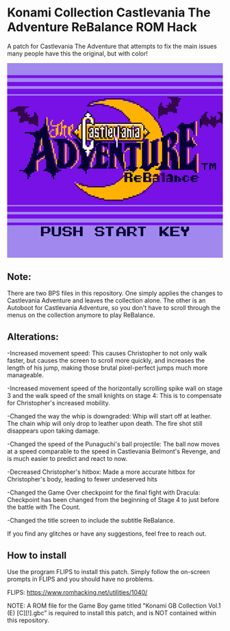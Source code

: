 # Konami Collection Castlevania The Adventure ReBalance ROM Hack
 A patch for Castlevania The Adventure that attempts to fix the main issues many people have this the original, but with color!
 
 ![](https://github.com/Bofner/Konami-Collection-Castlevania-Adventure-ReBalance/blob/main/images/title.png)
 
 ## Note:
 There are two BPS files in this repository. One simply applies the changes to Castlevania Adventure and leaves the collection alone. The other is an Autoboot for Castlevania Adventure, so you don't have to
 scroll through the menus on the collection anymore to play ReBalance. 
 
 ## Alterations:
 
 -Increased movement speed: This causes Christopher to not only walk faster, but causes the screen to scroll more quickly, and increases the length of his jump, making those brutal pixel-perfect jumps much more manageable.
 
 -Increased movement speed of the horizontally scrolling spike wall on stage 3 and the walk speed of the small knights on stage 4: This is to compensate for Christopher's increased mobility.
 
 -Changed the way the whip is downgraded: Whip will start off at leather. The chain whip will only drop to leather upon death. The fire shot still disappears upon taking damage.
 
 -Changed the speed of the Punaguchi's ball projectile: The ball now moves at a speed comparable to the speed in Castlevania Belmont's Revenge, and is much easier to predict and react to now.
 
 -Decreased Christopher's hitbox: Made a more accurate hitbox for Christopher's body, leading to fewer undeserved hits
 
 -Changed the Game Over checkpoint for the final fight with Dracula: Checkpoint has been changed from the beginning of Stage 4 to just before the battle with The Count.
 
 -Changed the title screen to include the subtitle ReBalance.
 
 If you find any glitches or have any suggestions, feel free to reach out.
 
## How to install
Use the program FLIPS to install this patch. Simply follow the on-screen prompts in FLIPS and you should have no problems.

FLIPS: https://www.romhacking.net/utilities/1040/

NOTE: A ROM file for the Game Boy game titled "Konami GB Collection Vol.1 (E) [C][!].gbc" is required to install this patch, and is NOT contained within this repository.
